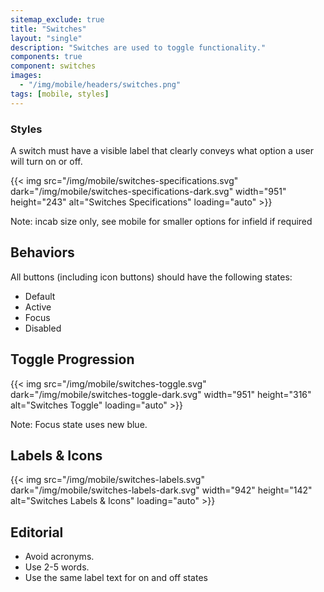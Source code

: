 ```yaml
---
sitemap_exclude: true
title: "Switches"
layout: "single"
description: "Switches are used to toggle functionality."
components: true
component: switches
images:
  - "/img/mobile/headers/switches.png"
tags: [mobile, styles]
---
```


### Styles

A switch must have a visible label that clearly conveys what option a user will turn on or off.

{{< img src="/img/mobile/switches-specifications.svg" dark="/img/mobile/switches-specifications-dark.svg" width="951" height="243" alt="Switches Specifications" loading="auto" >}}

Note: incab size only, see mobile for smaller options for infield if required

## Behaviors

All buttons (including icon buttons) should have the following states:
- Default
- Active
- Focus
- Disabled

## Toggle Progression

{{< img src="/img/mobile/switches-toggle.svg" dark="/img/mobile/switches-toggle-dark.svg" width="951" height="316" alt="Switches Toggle" loading="auto" >}}

Note: Focus state uses new blue.

## Labels & Icons

{{< img src="/img/mobile/switches-labels.svg" dark="/img/mobile/switches-labels-dark.svg" width="942" height="142" alt="Switches Labels & Icons" loading="auto" >}}

## Editorial

- Avoid acronyms.
- Use 2-5 words.
- Use the same label text for on and off states
